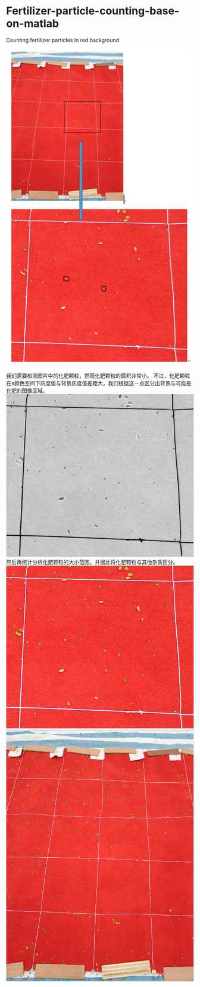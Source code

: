 # Fertilizer-particle-counting-base-on-matlab
 Counting fertilizer particles in red background 
 
![pic](https://github.com/wyawya/Fertilizer-particle-counting-base-on-matlab/blob/master/project/picture/5.PNG)

我们需要检测图片中的化肥颗粒，然而化肥颗粒的面积非常小。
不过，化肥颗粒在s颜色空间下灰度值与背景灰度值差距大，我们根据这一点区分出背景与可能是化肥的图像区域。
![s](https://github.com/wyawya/Fertilizer-particle-counting-base-on-matlab/blob/master/project/picture/s.PNG)
然后再统计分析化肥颗粒的大小范围，并据此将化肥颗粒与其他杂质区分。
![result1](https://github.com/wyawya/Fertilizer-particle-counting-base-on-matlab/blob/master/project/picture/6.PNG)
![result2](https://github.com/wyawya/Fertilizer-particle-counting-base-on-matlab/blob/master/project/picture/7.PNG)
